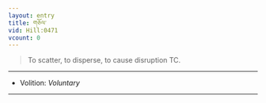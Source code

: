 ```yaml
---
layout: entry
title: གཅོལ་
vid: Hill:0471
vcount: 0
---
```

> To scatter, to disperse, to cause disruption TC\.

---
* Volition: _Voluntary_

---

